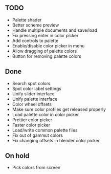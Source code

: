 ## TODO ##
* Palette shader
* Better scheme preview
* Handle multiple documents and save/load
* Fix pressing enter in color picker
* Add controls to palette
* Enable/disable color picker in menu
* Allow dragging of palette colors
* Button for removing palette colors

## Done ##
* Search spot colors
* Spot color label settings
* Unify slider interface
* Unify palette interface
* Color wheel offsets
* Make sure color profiles get released properly
* Load palette color in color picker
* Prettier color picker
* Faster color picker
* Load/write common palette files
* Fix out of gammut colors
* Fix changing offsets in blender color picker

## On hold ##
* Pick colors from screen
